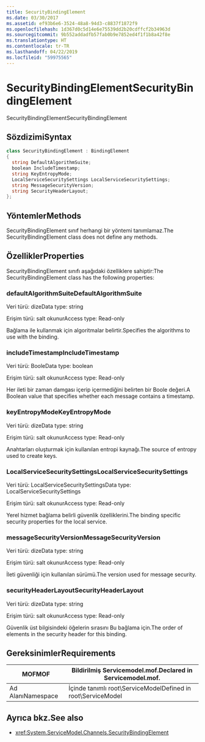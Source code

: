 ```yaml
---
title: SecurityBindingElement
ms.date: 03/30/2017
ms.assetid: ef93b6e6-3524-48a8-94d3-c8837f1872f9
ms.openlocfilehash: 1d367d0c5d14e6e75539dd2b20cdffcf2b34963d
ms.sourcegitcommit: 9b552addadfb57fab0b9e7852ed4f1f1b8a42f8e
ms.translationtype: HT
ms.contentlocale: tr-TR
ms.lasthandoff: 04/22/2019
ms.locfileid: "59975565"
---
```

# <a name="securitybindingelement"></a><span data-ttu-id="f7f97-102">SecurityBindingElement</span><span class="sxs-lookup"><span data-stu-id="f7f97-102">SecurityBindingElement</span></span>
<span data-ttu-id="f7f97-103">SecurityBindingElement</span><span class="sxs-lookup"><span data-stu-id="f7f97-103">SecurityBindingElement</span></span>  
  
## <a name="syntax"></a><span data-ttu-id="f7f97-104">Sözdizimi</span><span class="sxs-lookup"><span data-stu-id="f7f97-104">Syntax</span></span>  
  
```csharp
class SecurityBindingElement : BindingElement  
{  
  string DefaultAlgorithmSuite;  
  boolean IncludeTimestamp;  
  string KeyEntropyMode;  
  LocalServiceSecuritySettings LocalServiceSecuritySettings;  
  string MessageSecurityVersion;  
  string SecurityHeaderLayout;  
};  
```  
  
## <a name="methods"></a><span data-ttu-id="f7f97-105">Yöntemler</span><span class="sxs-lookup"><span data-stu-id="f7f97-105">Methods</span></span>  
 <span data-ttu-id="f7f97-106">SecurityBindingElement sınıf herhangi bir yöntemi tanımlamaz.</span><span class="sxs-lookup"><span data-stu-id="f7f97-106">The SecurityBindingElement class does not define any methods.</span></span>  
  
## <a name="properties"></a><span data-ttu-id="f7f97-107">Özellikler</span><span class="sxs-lookup"><span data-stu-id="f7f97-107">Properties</span></span>  
 <span data-ttu-id="f7f97-108">SecurityBindingElement sınıfı aşağıdaki özelliklere sahiptir:</span><span class="sxs-lookup"><span data-stu-id="f7f97-108">The SecurityBindingElement class has the following properties:</span></span>  
  
### <a name="defaultalgorithmsuite"></a><span data-ttu-id="f7f97-109">defaultAlgorithmSuite</span><span class="sxs-lookup"><span data-stu-id="f7f97-109">DefaultAlgorithmSuite</span></span>  
 <span data-ttu-id="f7f97-110">Veri türü: dize</span><span class="sxs-lookup"><span data-stu-id="f7f97-110">Data type: string</span></span>  
  
 <span data-ttu-id="f7f97-111">Erişim türü: salt okunur</span><span class="sxs-lookup"><span data-stu-id="f7f97-111">Access type: Read-only</span></span>  
  
 <span data-ttu-id="f7f97-112">Bağlama ile kullanmak için algoritmalar belirtir.</span><span class="sxs-lookup"><span data-stu-id="f7f97-112">Specifies the algorithms to use with the binding.</span></span>  
  
### <a name="includetimestamp"></a><span data-ttu-id="f7f97-113">includeTimestamp</span><span class="sxs-lookup"><span data-stu-id="f7f97-113">IncludeTimestamp</span></span>  
 <span data-ttu-id="f7f97-114">Veri türü: Boole</span><span class="sxs-lookup"><span data-stu-id="f7f97-114">Data type: boolean</span></span>  
  
 <span data-ttu-id="f7f97-115">Erişim türü: salt okunur</span><span class="sxs-lookup"><span data-stu-id="f7f97-115">Access type: Read-only</span></span>  
  
 <span data-ttu-id="f7f97-116">Her ileti bir zaman damgası içerip içermediğini belirten bir Boole değeri.</span><span class="sxs-lookup"><span data-stu-id="f7f97-116">A Boolean value that specifies whether each message contains a timestamp.</span></span>  
  
### <a name="keyentropymode"></a><span data-ttu-id="f7f97-117">keyEntropyMode</span><span class="sxs-lookup"><span data-stu-id="f7f97-117">KeyEntropyMode</span></span>  
 <span data-ttu-id="f7f97-118">Veri türü: dize</span><span class="sxs-lookup"><span data-stu-id="f7f97-118">Data type: string</span></span>  
  
 <span data-ttu-id="f7f97-119">Erişim türü: salt okunur</span><span class="sxs-lookup"><span data-stu-id="f7f97-119">Access type: Read-only</span></span>  
  
 <span data-ttu-id="f7f97-120">Anahtarları oluşturmak için kullanılan entropi kaynağı.</span><span class="sxs-lookup"><span data-stu-id="f7f97-120">The source of entropy used to create keys.</span></span>  
  
### <a name="localservicesecuritysettings"></a><span data-ttu-id="f7f97-121">LocalServiceSecuritySettings</span><span class="sxs-lookup"><span data-stu-id="f7f97-121">LocalServiceSecuritySettings</span></span>  
 <span data-ttu-id="f7f97-122">Veri türü: LocalServiceSecuritySettings</span><span class="sxs-lookup"><span data-stu-id="f7f97-122">Data type: LocalServiceSecuritySettings</span></span>  
  
 <span data-ttu-id="f7f97-123">Erişim türü: salt okunur</span><span class="sxs-lookup"><span data-stu-id="f7f97-123">Access type: Read-only</span></span>  
  
 <span data-ttu-id="f7f97-124">Yerel hizmet bağlama belirli güvenlik özelliklerini.</span><span class="sxs-lookup"><span data-stu-id="f7f97-124">The binding specific security properties for the local service.</span></span>  
  
### <a name="messagesecurityversion"></a><span data-ttu-id="f7f97-125">messageSecurityVersion</span><span class="sxs-lookup"><span data-stu-id="f7f97-125">MessageSecurityVersion</span></span>  
 <span data-ttu-id="f7f97-126">Veri türü: dize</span><span class="sxs-lookup"><span data-stu-id="f7f97-126">Data type: string</span></span>  
  
 <span data-ttu-id="f7f97-127">Erişim türü: salt okunur</span><span class="sxs-lookup"><span data-stu-id="f7f97-127">Access type: Read-only</span></span>  
  
 <span data-ttu-id="f7f97-128">İleti güvenliği için kullanılan sürümü.</span><span class="sxs-lookup"><span data-stu-id="f7f97-128">The version used for message security.</span></span>  
  
### <a name="securityheaderlayout"></a><span data-ttu-id="f7f97-129">securityHeaderLayout</span><span class="sxs-lookup"><span data-stu-id="f7f97-129">SecurityHeaderLayout</span></span>  
 <span data-ttu-id="f7f97-130">Veri türü: dize</span><span class="sxs-lookup"><span data-stu-id="f7f97-130">Data type: string</span></span>  
  
 <span data-ttu-id="f7f97-131">Erişim türü: salt okunur</span><span class="sxs-lookup"><span data-stu-id="f7f97-131">Access type: Read-only</span></span>  
  
 <span data-ttu-id="f7f97-132">Güvenlik üst bilgisindeki öğelerin sırasını Bu bağlama için.</span><span class="sxs-lookup"><span data-stu-id="f7f97-132">The order of elements in the security header for this binding.</span></span>  
  
## <a name="requirements"></a><span data-ttu-id="f7f97-133">Gereksinimler</span><span class="sxs-lookup"><span data-stu-id="f7f97-133">Requirements</span></span>  
  
|<span data-ttu-id="f7f97-134">MOF</span><span class="sxs-lookup"><span data-stu-id="f7f97-134">MOF</span></span>|<span data-ttu-id="f7f97-135">Bildirilmiş Servicemodel.mof.</span><span class="sxs-lookup"><span data-stu-id="f7f97-135">Declared in Servicemodel.mof.</span></span>|  
|---------|-----------------------------------|  
|<span data-ttu-id="f7f97-136">Ad Alanı</span><span class="sxs-lookup"><span data-stu-id="f7f97-136">Namespace</span></span>|<span data-ttu-id="f7f97-137">İçinde tanımlı root\ServiceModel</span><span class="sxs-lookup"><span data-stu-id="f7f97-137">Defined in root\ServiceModel</span></span>|  
  
## <a name="see-also"></a><span data-ttu-id="f7f97-138">Ayrıca bkz.</span><span class="sxs-lookup"><span data-stu-id="f7f97-138">See also</span></span>

- <xref:System.ServiceModel.Channels.SecurityBindingElement>
